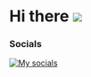 Hi there ![](https://user-images.githubusercontent.com/18350557/176309783-0785949b-9127-417c-8b55-ab5a4333674e.gif)
======================================================================================================================================

### Socials

[![My socials](https://skillicons.dev/icons?i=linkedin)](https://www.linkedin.com/in/valery-varaksa-7b90b4259/)
